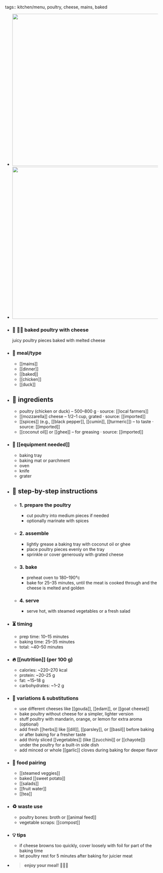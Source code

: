 tags:: kitchen/menu, poultry, cheese, mains, baked

- <img src="https://peach-geographical-bat-397.mypinata.cloud/ipfs/bafybeic5hgfkytyxnfygntf43rkeleeoh2z6gupomw64nsisshfmpjvejm" style="width:500px; height:auto;" />
- <img src="https://peach-geographical-bat-397.mypinata.cloud/ipfs/bafybeicrsxdguztlatok66zjnilw4goyrekwvr2ccfvtlyoln5s2pg2qqe" style="width:500px; height:auto;" />
- ### 🧾 🍗🧀 baked poultry with cheese
  juicy poultry pieces baked with melted cheese
- ### 🍴 meal/type
	- [[mains]]
	- [[dinner]]
	- [[baked]]
	- [[chicken]]
	- [[duck]]
- ## 🍃 ingredients
	- poultry (chicken or duck) – 500–800 g · source: [[local farmers]]
	- [[mozzarella]] cheese – 1/2–1 cup, grated · source: [[imported]]
	- [[spices]] (e.g., [[black pepper]], [[cumin]], [[turmeric]]) – to taste · source: [[imported]]
	- [[coconut oil]] or [[ghee]] – for greasing · source: [[imported]]
- ### 🔧 [[equipment needed]]
	- baking tray
	- baking mat or parchment
	- oven
	- knife
	- grater
- ## 📝 step-by-step instructions
	- ### 1. prepare the poultry
		- cut poultry into medium pieces if needed
		- optionally marinate with spices
	- ### 2. assemble
		- lightly grease a baking tray with coconut oil or ghee
		- place poultry pieces evenly on the tray
		- sprinkle or cover generously with grated cheese
	- ### 3. bake
		- preheat oven to 180–190°c
		- bake for 25–35 minutes, until the meat is cooked through and the cheese is melted and golden
	- ### 4. serve
		- serve hot, with steamed vegetables or a fresh salad
- ### ⏳ timing
	- prep time: 10–15 minutes
	- baking time: 25–35 minutes
	- total: ~40–50 minutes
- ### 🔥 [[nutrition]] (per 100 g)
	- calories: ~220–270 kcal
	- protein: ~20–25 g
	- fat: ~15–18 g
	- carbohydrates: ~1–2 g
- ### 🧪 variations & substitutions
	- use different cheeses like [[gouda]], [[edam]], or [[goat cheese]]
	- bake poultry without cheese for a simpler, lighter version
	- stuff poultry with mandarin, orange, or lemon for extra aroma (optional)
	- add fresh [[herbs]] like [[dill]], [[parsley]], or [[basil]] before baking or after baking for a fresher taste
	- add thinly sliced [[vegetables]] (like [[zucchini]] or [[chayote]]) under the poultry for a built-in side dish
	- add minced or whole [[garlic]] cloves during baking for deeper flavor
- ### 🧭 food pairing
	- [[steamed veggies]]
	- baked [[sweet potato]]
	- [[salads]]
	- [[fruit water]]
	- [[tea]]
- ### ♻️ waste use
	- poultry bones: broth or [[animal feed]]
	- vegetable scraps: [[compost]]
- ### 💡 tips
	- if cheese browns too quickly, cover loosely with foil for part of the baking time
	- let poultry rest for 5 minutes after baking for juicier meat
- > **enjoy your meal!** 🍗🧀🌿